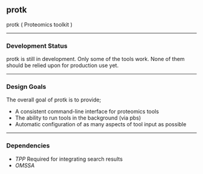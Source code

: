 ## protk

protk ( Proteomics toolkit )


***
### Development Status

protk is still in development. Only some of the tools work. None of them should be relied upon for production use yet.

***

### Design Goals

The overall goal of protk is to provide;

* A consistent command-line interface for proteomics tools
* The ability to run tools in the background (via pbs)
* Automatic configuration of as many aspects of tool input as possible

***
### Dependencies

* *TPP* Required for integrating search results
* *OMSSA* 

